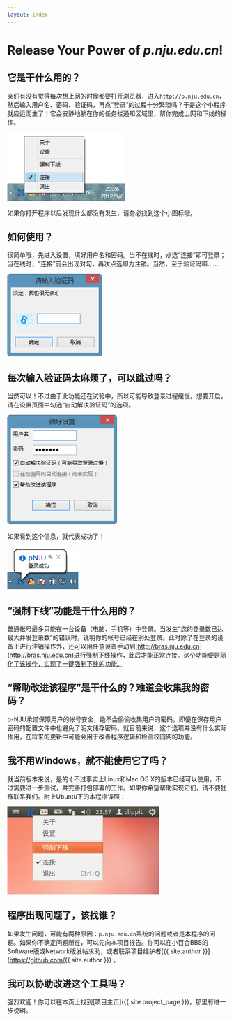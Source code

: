 ```yaml
---
layout: index
---
```



# Release Your Power of *p.nju.edu.cn*!

## 它是干什么用的？

亲们有没有觉得每次想上网的时候都要打开浏览器，进入`http://p.nju.edu.cn`，然后输入用户名、密码、验证码，再点“登录”的过程十分繁琐吗？于是这个小程序就应运而生了！它会安静地躺在你的任务栏通知区域里，帮你完成上网和下线的操作。

![主界面](images/screenshot1.png)

如果你打开程序以后发现什么都没有发生，请务必找到这个小图标哦。

## 如何使用？

很简单哦，先进入设置，填好用户名和密码。当不在线时，点选“连接”即可登录；当在线时，“连接”前会出现对勾，再次点选即为注销。当然，至于验证码嘛……

![验证码](images/screenshot2.png)

## 每次输入验证码太麻烦了，可以跳过吗？

当然可以！不过由于此功能还在试验中，所以可能导致登录过程缓慢。想要开启，请在设置页面中勾选“自动解决验证码”的选项。

![偏好设置](images/screenshot3.png)

如果看到这个信息，就代表成功了！

![登录成功](images/screenshot4.png)

## “强制下线”功能是干什么用的？

普通帐号最多只能在一台设备（电脑、手机等）中登录。当发生“您的登录数已达最大并发登录数”的错误时，说明你的帐号已经在别处登录。此时除了在登录的设备上进行注销操作外，还可以用任意设备手动到[http://bras.nju.edu.cn](http://bras.nju.edu.cn)进行强制下线操作，此后才能正常连接。这个功能便是简化了该操作，实现了一键强制下线的功能。

## “帮助改进该程序”是干什么的？难道会收集我的密码？

p-NJU承诺保障用户的帐号安全，绝不会偷偷收集用户的密码，即便在保存用户密码的配置文件中也避免了明文储存密码。就目前来说，这个选项并没有什么实际作用，在将来的更新中可能会用于改善程序逻辑和检测校园网的功能。

## 我不用Windows，就不能使用它了吗？
就当前版本来说，是的:( 不过事实上Linux和Mac OS X的版本已经可以使用，不过需要进一步测试，并完善打包部署的工作。如果你希望帮助实现它们，请不要犹豫联系我们。附上Ubuntu下的本程序谍照：

![p-NJU for Ubuntu](images/screenshot5.png)

## 程序出现问题了，该找谁？

如果发生问题，可能有两种原因：`p.nju.edu.cn`系统的问题或者是本程序的问题。如果你不确定问题所在，可以先向本项目报告。你可以在小百合BBS的Software版或Network版发帖求助，或者联系项目维护者[{{ site.author }}](https://github.com/{{ site.author }}) 。

## 我可以协助改进这个工具吗？
强烈欢迎！你可以在本页上找到[项目主页]({{ site.project_page }})，那里有进一步说明。
